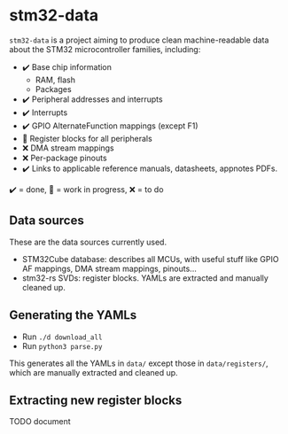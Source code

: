 # stm32-data

`stm32-data` is a project aiming to produce clean machine-readable data about the STM32 microcontroller
families, including:

- :heavy_check_mark: Base chip information
    - RAM, flash
    - Packages
- :heavy_check_mark: Peripheral addresses and interrupts
- :heavy_check_mark: Interrupts
- :heavy_check_mark: GPIO AlternateFunction mappings (except F1)
- :construction: Register blocks for all peripherals
- :x: DMA stream mappings
- :x: Per-package pinouts
- :heavy_check_mark: Links to applicable reference manuals, datasheets, appnotes PDFs.

:heavy_check_mark: = done, :construction: = work in progress, :x: = to do

## Data sources

These are the data sources currently used.

- STM32Cube database: describes all MCUs, with useful stuff like GPIO AF mappings, DMA stream mappings, pinouts...
- stm32-rs SVDs: register blocks. YAMLs are extracted and manually cleaned up.

## Generating the YAMLs

- Run `./d download_all`
- Run `python3 parse.py`

This generates all the YAMLs in `data/` except those in `data/registers/`, which are manually extracted and cleaned up.

## Extracting new register blocks

TODO document
